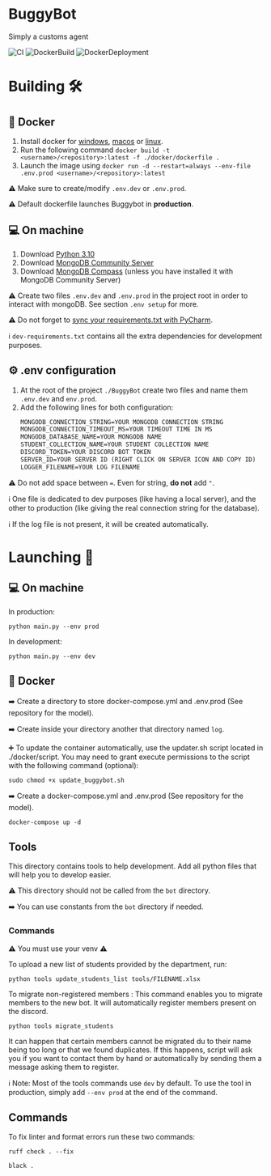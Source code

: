 # BuggyBot
Simply a customs agent

![CI](https://github.com/BaboucheOne/BuggyBot/actions/workflows/python-formatter.yml/badge.svg)
![DockerBuild](https://github.com/BaboucheOne/BuggyBot/actions/workflows/docker-build.yml/badge.svg)
![DockerDeployment](https://github.com/BaboucheOne/BuggyBot/actions/workflows/build-push-docker-image.yml/badge.svg)

# Building :hammer_and_wrench:
## :ship: Docker
1. Install docker for [windows](https://docs.docker.com/desktop/install/windows-install/), [macos](https://docs.docker.com/desktop/install/mac-install/) or [linux](https://docs.docker.com/desktop/install/linux-install/).
2. Run the following command `docker build -t <username>/<repository>:latest -f ./docker/dockerfile .`
3. Launch the image using `docker run -d --restart=always --env-file .env.prod <username>/<repository>:latest`

:warning: Make sure to create/modify `.env.dev` or `.env.prod`.

:warning: Default dockerfile launches Buggybot in **production**.

## :computer: On machine
1. Download [Python 3.10](https://www.python.org/downloads/release/python-3100/)
2. Download [MongoDB Community Server](https://fastdl.mongodb.org/windows/mongodb-windows-x86_64-7.0.9-signed.msi)
3. Download [MongoDB Compass](https://downloads.mongodb.com/compass/mongodb-compass-1.43.0-win32-x64.exe) (unless you have installed it with MongoDB Community Server)

:warning: Create two files `.env.dev` and `.env.prod` in the project root in order to interact with mongoDB. See section `.env setup` for more.

:warning: Do not forget to [sync your requirements.txt with PyCharm](https://www.jetbrains.com/help/pycharm/managing-dependencies.html).

:information_source: `dev-requirements.txt` contains all the extra dependencies for development purposes.

## :gear: .env configuration
1. At the root of the project `./BuggyBot` create two files and name them `.env.dev` and `env.prod`.
2. Add the following lines for both configuration:
    ```md
    MONGODB_CONNECTION_STRING=YOUR MONGODB CONNECTION STRING
    MONGODB_CONNECTION_TIMEOUT_MS=YOUR TIMEOUT TIME IN MS
    MONGODB_DATABASE_NAME=YOUR MONGODB NAME
    STUDENT_COLLECTION_NAME=YOUR STUDENT COLLECTION NAME
    DISCORD_TOKEN=YOUR DISCORD BOT TOKEN
    SERVER_ID=YOUR SERVER ID (RIGHT CLICK ON SERVER ICON AND COPY ID)
    LOGGER_FILENAME=YOUR LOG FILENAME
    ```

:warning: Do not add space between `=`. Even for string, **do not** add `"`.

:information_source: One file is dedicated to dev purposes (like having a local server), and the other to production (like giving the real connection string for the database).

:information_source: If the log file is not present, it will be created automatically.

# Launching :rocket:

## :computer: On machine

In production:
```commandline
python main.py --env prod
```

In development:
```commandline
python main.py --env dev
```

## :ship: Docker

:arrow_right: Create a directory to store docker-compose.yml and .env.prod (See repository for the model).

:arrow_right: Create inside your directory another that directory named `log`.

:heavy_plus_sign: To update the container automatically, use the updater.sh script located in ./docker/script.
You may need to grant execute permissions to the script with the following command (optional):
```commandline
sudo chmod +x update_buggybot.sh
```

:arrow_right: Create a docker-compose.yml and .env.prod (See repository for the model).
```commandline
docker-compose up -d
```

## Tools
This directory contains tools to help development. Add all python files that will help you to develop easier.

:warning: This directory should not be called from the `bot` directory.

:arrow_right: You can use constants from the `bot` directory if needed.

### Commands
:warning: You must use your venv :warning:

To upload a new list of students provided by the department, run:
```commandline
python tools update_students_list tools/FILENAME.xlsx
```

To migrate non-registered members :
This command enables you to migrate members to the new bot. It will automatically register members present on the discord.
```commandline
python tools migrate_students
```
It can happen that certain members cannot be migrated du to their name being too long or that we found duplicates.
If this happens, script will ask you if you want to contact them by hand or automatically by sending them a message asking them to register.

:information_source: Note: Most of the tools commands use `dev` by default. To use the tool in production, simply add `--env prod` at the end of the command.

## Commands
To fix linter and format errors run these two commands:
```commandline
ruff check . --fix
```
```commandline
black .
```
